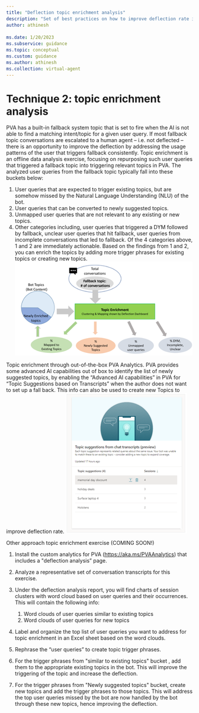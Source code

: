```yaml
---
title: "Deflection topic enrichment analysis"
description: "Set of best practices on how to improve deflection rate in a PVA chatbot"
author: athinesh

ms.date: 1/20/2023
ms.subservice: guidance
ms.topic: conceptual
ms.custom: guidance
ms.author: athinesh
ms.collection: virtual-agent
---
```

# Technique 2: topic enrichment analysis  
PVA has a built-in fallback system topic that is set to fire when the AI is not able to find a matching intent/topic for a given user query. If most fallback topic conversations are escalated to a human agent – i.e. not deflected – there is an opportunity to improve the deflection by addressing the usage patterns of the user that triggers fallback consistently. Topic enrichment is an offline data analysis exercise, focusing on repurposing such user queries that triggered a fallback topic into triggering relevant topics in PVA. The analyzed user queries from the fallback topic typically fall into these buckets below:
   1.	User queries that are expected to trigger existing topics, but are somehow missed by the Natural Language Understanding (NLU) of the bot.
   2.	User queries that can be converted to newly suggested topics.
   3.	Unmapped user queries that are not relevant to any existing or new topics.
   4.	Other categories including, user queries that triggered a DYM followed by fallback, unclear user queries that hit fallback, user queries from incomplete conversations that led to fallback.
Of the 4 categories above, 1 and 2 are immediately actionable. Based on the findings from 1 and 2, you can enrich the topics by adding more trigger phrases for existing topics or creating new topics.
 ![enrichment or fallback analysis](./media/introduction/df-enrichment-analysis.png)

Topic enrichment through out-of-the-box PVA Analytics.
PVA provides some advanced AI capabilities out of box to identify the list of newly suggested topics, by enabling the “Advanced AI capabilities” in PVA for “Topic Suggestions based on Transcripts” when the author does not want to set up a fall back. This info can also be used to create new Topics to improve deflection rate.
![OOB enrichment analysis](./media/introduction/df-oob-enrichment.png)
 
Other approach topic enrichment exercise (COMING SOON!)
1. Install the custom analytics for PVA (https://aka.ms/PVAAnalytics) that includes a "deflection analysis” page.
2. Analyze a representative set of conversation transcripts for this exercise.
3. Under the deflection analysis report, you will find charts of session clusters with word cloud based on user queries and their occurrences. This will contain the following info:
    1. Word clouds of user queries similar to existing topics
    2. Word clouds of user queries for new topics  

3. Label and organize the top list of user queries you want to address for topic enrichment in an Excel sheet based on the word clouds.
4. Rephrase the “user queries” to create topic trigger phrases.
5. For the trigger phrases from "similar to existing topics" bucket , add them to the appropriate existing topics in the bot. This will improve the triggering of the topic and increase the deflection.
6. For the trigger phrases from "Newly suggested topics" bucket, create new topics and add the trigger phrases to those topics. This will address the top user queries missed by the bot are now handled by the bot through these new topics, hence improving the deflection.
